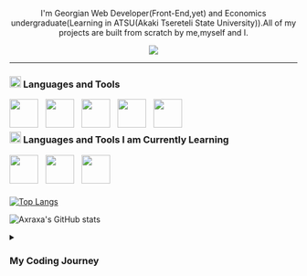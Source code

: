 
<p align="center" style="text-align:center;"> I'm Georgian Web Developer(Front-End,yet) and Economics undergraduate(Learning in ATSU(Akaki Tsereteli State University)).All of my projects are built from scratch by me,myself and I.</p>

<p align="center" style="text-align:center;">
  <img src="https://media2.giphy.com/media/scZPhLqaVOM1qG4lT9/giphy.gif?cid=ecf05e4736vfxqmt56roc2vef288rolzgjsuvuy9t3euwrhz&rid=giphy.gif&ct=g"  />
</p>




<!--
**axraxa/axraxa** is a ✨ _special_ ✨ repository because its `README.md` (this file) appears on your GitHub profile.

Here are some ideas to get you started:

- 🔭 I’m currently working on ...
- 🌱 I’m currently learning ...
- 👯 I’m looking to collaborate on ...
- 🤔 I’m looking for help with ...
- 💬 Ask me about ...
- 📫 How to reach me: ...
- 😄 Pronouns: ...
- ⚡ Fun fact: ...
-->
---

### <img src="https://cdn-icons-png.flaticon.com/512/10103/10103635.png" width="20px" /> Languages and Tools
<img align="left" width="50px" style="padding-right:10px;" src="https://cdn.jsdelivr.net/gh/devicons/devicon/icons/javascript/javascript-original.svg"/>
<img align="left" width="50px" style="padding-right:10px;" src="https://cdn.jsdelivr.net/gh/devicons/devicon/icons/react/react-original.svg"/>
<img align="left" width="50px" style="padding-right:10px;" src="https://cdn.jsdelivr.net/gh/devicons/devicon/icons/html5/html5-original.svg"/>
<img align="left" width="50px" style="padding-right:10px;" src="https://cdn.jsdelivr.net/gh/devicons/devicon/icons/css3/css3-original.svg"/>
<img align="left" width="50px" style="padding-right:10px;" src="https://cdn.jsdelivr.net/gh/devicons/devicon/icons/git/git-original.svg"/>
<br/>
<br/>

### <img src="https://cdn-icons-png.flaticon.com/512/10190/10190460.png" width="20px" /> Languages and Tools I am Currently Learning
<img align="left" width="50px" style="padding-right:10px;" src="https://cdn.jsdelivr.net/gh/devicons/devicon/icons/php/php-original.svg"/>
<img align="left" width="50px" style="padding-right:10px;" src="https://cdn.jsdelivr.net/gh/devicons/devicon/icons/laravel/laravel-plain.svg"/>
<img align="left" width="50px" style="padding-right:10px;" src="https://cdn.jsdelivr.net/gh/devicons/devicon/icons/mysql/mysql-original-wordmark.svg"/>

<br/>
<br/>

#


[![Top Langs](https://github-readme-stats.vercel.app/api/top-langs/?username=axraxa&layout=compact)](https://github.com/anuraghazra/github-readme-stats)

![Axraxa's GitHub stats](https://github-readme-stats.vercel.app/api?username=axraxa&show_icons=true&theme=blue-green)

<details>
  <summary><h3>My Coding Journey</h3></summary>
  <p>I've been in the Tech space for a long time,but there was no interest in coding/programming.At first I started learning of coding at the age of 14 but i lost joy because of wrong learning methods and lack of self awareness at the given time.After that I didn't even give a thought about learning to code,reason is that I looked at it wrong way... for me there was no challenge in coding and simply , without research decided that it was not fit for me.At the age of 18(when i took major in Economics) , after seeing situation of current eduaction system let's say I was not so eager to be Top Student :) and decided to try luck in programming again(check if it was fit for me),as it turned out I pretty much found everything what I wanted from profession: 1)Ability to make something from the scratch.2)Ability to work from any place,if I am traveling.3)Ability to make something that will help others and mark it's worth on world.Now I have knowledge of Front-End and started Learning Back-End.Thanks for Reading <3
  </p>
</details>
